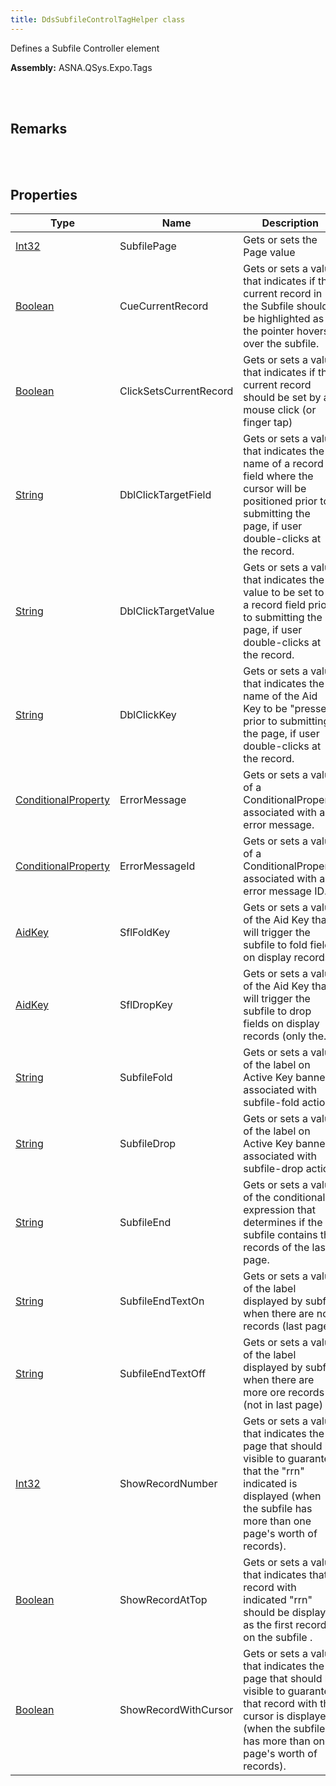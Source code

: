 ```yaml
---
title: DdsSubfileControlTagHelper class
---
```


Defines a Subfile Controller element

**Assembly:** ASNA.QSys.Expo.Tags

<br>
<br>

## Remarks

<br>
<br>

## Properties

| Type | Name | Description | Indexer
| --- | --- | --- | --- 
| [Int32](https://docs.microsoft.com/en-us/dotnet/api/system.int32?view=net-5.0) | SubfilePage | Gets or sets the Page value | 
| [Boolean](https://docs.microsoft.com/en-us/dotnet/api/system.boolean?view=net-5.0) | CueCurrentRecord | Gets or sets a value that indicates if the current record in the Subfile should be highlighted as the pointer hovers over the subfile. | 
| [Boolean](https://docs.microsoft.com/en-us/dotnet/api/system.boolean?view=net-5.0) | ClickSetsCurrentRecord | Gets or sets a value that indicates if the current record should be set by a mouse click (or finger tap) | 
| [String](https://docs.microsoft.com/en-us/dotnet/api/system.string?view=net-5.0) | DblClickTargetField | Gets or sets a value that indicates the name of a record field where the cursor will be positioned prior to submitting the page, if user double-clicks at the record. | 
| [String](https://docs.microsoft.com/en-us/dotnet/api/system.string?view=net-5.0) | DblClickTargetValue | Gets or sets a value that indicates the value to be set to of a record field prior to submitting the page, if user double-clicks at the record. | 
| [String](https://docs.microsoft.com/en-us/dotnet/api/system.string?view=net-5.0) | DblClickKey | Gets or sets a value that indicates the name of the Aid Key to be "pressed" prior to submitting the page, if user double-clicks at the record. | 
| [ConditionalProperty](/reference/asna-qsys-expo/expo-model/conditional-property.html) | ErrorMessage | Gets or sets a value of a ConditionalProperty associated with an error message. | 
| [ConditionalProperty](/reference/asna-qsys-expo/expo-model/conditional-property.html) | ErrorMessageId | Gets or sets a value of a ConditionalProperty associated with an error message ID. | 
| [AidKey](/reference/asna-qsys-expo/expo-model/aid-key.html) | SflFoldKey | Gets or sets a value of the Aid Key that will trigger the subfile to fold fields on display records. | 
| [AidKey](/reference/asna-qsys-expo/expo-model/aid-key.html) | SflDropKey | Gets or sets a value of the Aid Key that will trigger the subfile to drop fields on display records (only the. | 
| [String](https://docs.microsoft.com/en-us/dotnet/api/system.string?view=net-5.0) | SubfileFold | Gets or sets a value of the label on Active Key banner associated with subfile-fold action | 
| [String](https://docs.microsoft.com/en-us/dotnet/api/system.string?view=net-5.0) | SubfileDrop | Gets or sets a value of the label on Active Key banner associated with subfile-drop action | 
| [String](https://docs.microsoft.com/en-us/dotnet/api/system.string?view=net-5.0) | SubfileEnd | Gets or sets a value of the conditional expression that determines if the subfile contains the records of the last page. | 
| [String](https://docs.microsoft.com/en-us/dotnet/api/system.string?view=net-5.0) | SubfileEndTextOn | Gets or sets a value of the label displayed by subfile when there are no records (last page) | 
| [String](https://docs.microsoft.com/en-us/dotnet/api/system.string?view=net-5.0) | SubfileEndTextOff | Gets or sets a value of the label displayed by subfile when there are more ore records (not in last page) | 
| [Int32](https://docs.microsoft.com/en-us/dotnet/api/system.int32?view=net-5.0) | ShowRecordNumber | Gets or sets a value that indicates the page that should be visible to guarantee that the "rrn" indicated is displayed (when the subfile has more than one page's worth of records). | 
| [Boolean](https://docs.microsoft.com/en-us/dotnet/api/system.boolean?view=net-5.0) | ShowRecordAtTop | Gets or sets a value that indicates that record with indicated "rrn" should be displayed as the first record on the subfile . | 
| [Boolean](https://docs.microsoft.com/en-us/dotnet/api/system.boolean?view=net-5.0) | ShowRecordWithCursor | Gets or sets a value that indicates the page that should be visible to guarantee that record with the cursor is displayed (when the subfile has more than one page's worth of records). | 

<br>
<br>

